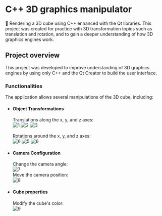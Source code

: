 # C++ 3D graphics manipulator
🧊 Rendering a 3D cube using C++ enhanced with the Qt libraries. This project was created for practice with 3D transformation topics such as translation and rotation, and to gain a deeper understanding of how 3D graphics engines work.
## Project overview
This project was developed to improve understanding of 3D graphics engines by using only C++ and the Qt Creator to build the user interface.
### Functionalities
The application allows several manipulations of the 3D cube, including:
  * #### Object Transformations
    Translations along the x, y, and z axes:<br>
   ![1](https://github.com/user-attachments/assets/57522e70-d1db-4474-bc42-a108e97058ac)
   ![2](https://github.com/user-attachments/assets/54e90aef-c284-4f6f-88cc-518254b19ee2)
   ![3](https://github.com/user-attachments/assets/e3a86edf-e5de-464a-8500-024b791bb563)
   <br><br>Rotations around the x, y, and z axes:<br>
   ![6](https://github.com/user-attachments/assets/f2cbdf7d-6aea-4192-a4a3-820ebab6b80d)
   ![5](https://github.com/user-attachments/assets/62cf611d-20c8-4444-a647-d7af8ccb1d52)
   ![6](https://github.com/user-attachments/assets/9c8b72f3-84bd-44c7-ba31-588c92afd288)
  * #### Camera Configuration
    Change the camera angle:<br>
   ![7](https://github.com/user-attachments/assets/cb5fb313-33fb-4ee1-a10e-339a548c8d86)
    <br>Move the camera position:<br>
   ![8](https://github.com/user-attachments/assets/b16b7e0e-0c38-494c-83d2-8569c73d06a4)

  * #### Cube properties
    Modify the cube's color:<br>
    ![9](https://github.com/user-attachments/assets/40fdd91a-f042-4d69-a3b8-35ebb5948c5c)

  
